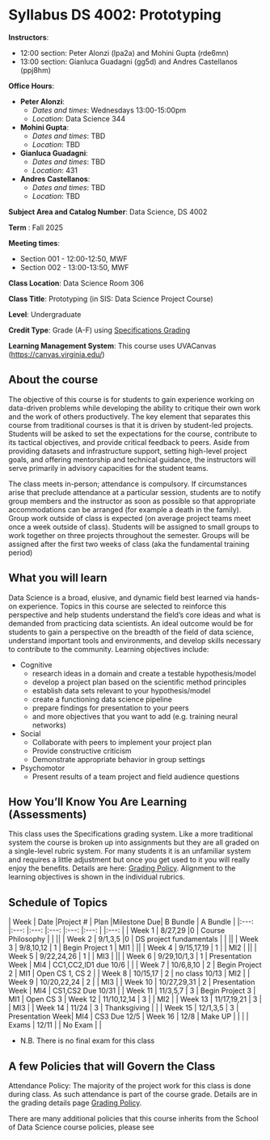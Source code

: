 # Syllabus DS 4002: Prototyping

**Instructors**: 
   * 12:00 section: Peter Alonzi (lpa2a) and Mohini Gupta (rde6mn)
   * 13:00 section: Gianluca Guadagni (gg5d) and Andres Castellanos (ppj8hm)

**Office Hours**:
   - **Peter Alonzi**:
        - *Dates and times*: Wednesdays 13:00-15:00pm
        - *Location*:  Data Science 344
   - **Mohini Gupta**: 
        - *Dates and times*: TBD
        - *Location*: TBD
   - **Gianluca Guadagni**:
        - *Dates and times*: TBD
        - *Location*: 431
   - **Andres Castellanos**:
        - *Dates and times*: TBD
        - *Location*: TBD
          
**Subject Area and Catalog Number**: Data Science, DS 4002

**Term** : Fall 2025

**Meeting times**:     
   * Section 001 - 12:00-12:50, MWF
   * Section 002 - 13:00-13:50, MWF

**Class Location**: Data Science Room 306

**Class Title**: Prototyping (in SIS: Data Science Project Course)

**Level**: Undergraduate

**Credit Type**: Grade (A-F) using [Specifications Grading](https://app.cte.virginia.edu/events/cdi-2x-designing-equitable-grading-schemes)

**Learning Management System**: This course uses UVACanvas (https://canvas.virginia.edu/)
<br>

## About the course
The objective of this course is for students to gain experience working on data-driven 
problems while developing the ability to critique their own work and the work of others 
productively. The key element that separates this course from traditional courses is that it 
is driven by student-led projects. Students will be asked to set the expectations for the 
course, contribute to its tactical objectives, and provide critical feedback to peers. Aside 
from providing datasets and infrastructure support, setting high-level project goals, and 
offering mentorship and technical guidance, the instructors will serve primarily in 
advisory capacities for the student teams.

The class meets in-person; attendance is compulsory. If circumstances arise that preclude 
attendance at a particular session, students are to notify group members and the instructor 
as soon as possible so that appropriate accommodations can be arranged (for example a 
death in the family). Group work outside of class is expected (on average project teams meet once a week outside of class). Students will be assigned to 
small groups to work together on three projects throughout the semester. Groups will be 
assigned after the first two weeks of class (aka the fundamental training period)

## What you will learn 
Data Science is a broad, elusive, and dynamic field best learned via hands-on experience. 
Topics in this course are selected to reinforce this perspective and help students understand 
the field’s core ideas and what is demanded from practicing data scientists. An ideal 
outcome would be for students to gain a perspective on the breadth of the field of data 
science, understand important tools and environments, and develop skills necessary to 
contribute to the community. Learning objectives include:
* Cognitive
  * research ideas in a domain and create a testable hypothesis/model
  * develop a project plan based on the scientific method principles
  * establish data sets relevant to your hypothesis/model
  * create a functioning data science pipeline
  * prepare findings for presentation to your peers
  * and more objectives that you want to add (e.g. training neural networks)
* Social
  * Collaborate with peers to implement your project plan
  * Provide constructive criticism
  * Demonstrate appropriate behavior in group settings
* Psychomotor
  * Present results of a team project and field audience questions


## How You’ll Know You Are Learning (Assessments)
This class uses the Specifications grading system. Like a more traditional system the course is broken up into assignments but they are all graded on a single-level rubric system. For many students it is an unfamiliar system and requires a little adjustment but once you get used to it you will really enjoy the benefits. Details are here: [Grading Policy](grading.md). Alignment to the learning objectives is shown in the individual rubrics. 

## Schedule of Topics 

| Week 	  | Date          |Project # 	| Plan 	                  |Milestone Due|   B Bundle | A Bundle   |
|:---:	  |:---:          |:---:	    |:---:	                  |:---:	      |:---:	|  |:---:	|
| Week 1  | 8/27,29       |0	  | Course Philosophy       |             | ||
| Week 2  | 9/1,3,5       |0    | DS project fundamentals |             | ||
| Week 3  | 9/8,10,12     | 1   | Begin Project 1         | MI1	        | ||
| Week 4  | 9/15,17,19    | 1   |                         | MI2       	| ||
| Week 5  | 9/22,24,26    | 1   |                         | MI3         | ||
| Week 6	| 9/29,10/1,3   | 1	  |  Presentation Week | MI4 | CC1,CC2,ID1 due 10/6 | |
| Week 7  | 10/6,8,10     | 2   |  Begin Project 2	 | MI1 | Open CS 1, CS 2 |
| Week 8  | 10/15,17      | 2	  |  no class 10/13	   | MI2 |
| Week 9  | 10/20,22,24   | 2	  |                 	 | MI3 |
| Week 10 | 10/27,29,31   | 2   |  Presentation Week | MI4 | CS1,CS2 Due 10/31 |
| Week 11 | 11/3,5,7      | 3   |  Begin Project 3   | MI1 | Open CS 3
| Week 12 | 11/10,12,14   |  3  |	                   | MI2 |
| Week 13 | 11/17,19,21   |  3  |                    | MI3 |
| Week 14 | 11/24         |  3  |  Thanksgiving      |     |
| Week 15 | 12/1,3,5      |  3  | 	Presentation Week| MI4 | CS3 Due 12/5
| Week 16 | 12/8          | Make UP 	|  |  	|
| Exams   | 12/11         |     |  No Exam           |      |

* N.B. There is no final exam for this class

## A few Policies that will Govern the Class
Attendance Policy: The majority of the project work for this class is done during class. As such attendance is part of the course grade. Details are in the grading details page [Grading Policy](grading.md).

There are many additional policies that this course inherits from the School of Data Science course policies, please see 

